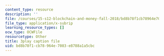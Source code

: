```yaml
---
content_type: resource
description: ''
file: /courses/15-s12-blockchain-and-money-fall-2018/bd8b78f1cb78964e7083e8788a1a5cbc_JPkgJwJHYSc.srt
file_type: application/x-subrip
learning_resource_types: []
ocw_type: OCWFile
resourcetype: Other
title: 3play caption file
uid: bd8b78f1-cb78-964e-7083-e8788a1a5cbc
---
```

